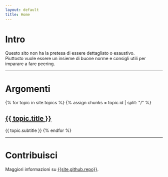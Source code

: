 ```yaml
---
layout: default
title: Home
---
```


# Intro
Questo sito non ha la pretesa di essere dettagliato o esaustivo.  
Piuttosto vuole essere un insieme di buone norme e consigli utili per imparare a fare peering.  

---

# Argomenti
{% for topic in site.topics %}
  {% assign chunks = topic.id | split: "/" %}
  <h2 id="topic_{{ chunks.last }}"><a href="{{ topic.url }}">{{ topic.title }}</a></h2>
  {{ topic.subtitle }}
{% endfor %}

---

# Contribuisci
Maggiori informazioni su [{{site.github.repo}}]({{site.github.repo}}).
